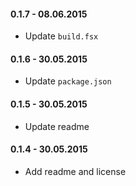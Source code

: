 #### 0.1.7 - 08.06.2015
* Update `build.fsx`

#### 0.1.6 - 30.05.2015
* Update `package.json`

#### 0.1.5 - 30.05.2015
* Update readme

#### 0.1.4 - 30.05.2015
* Add readme and license
